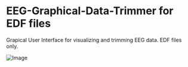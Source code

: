 # EEG-Graphical-Data-Trimmer for EDF files

Grapical User Interface for visualizing and trimming EEG data. EDF files only.

![Image](https://i.imgur.com/aLulOX0.png)
